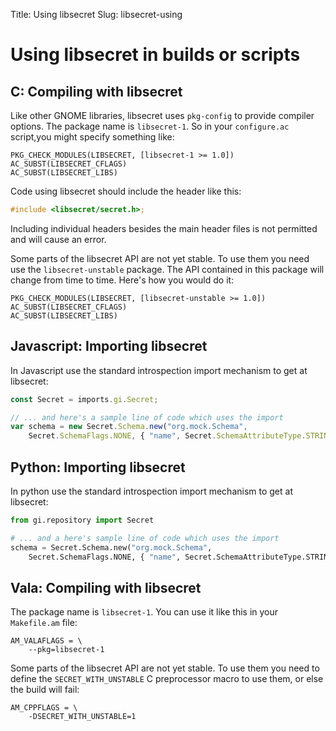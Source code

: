 Title: Using libsecret
Slug: libsecret-using

# Using libsecret in builds or scripts

## C: Compiling with libsecret

Like other GNOME libraries, libsecret uses `pkg-config` to provide compiler
options. The package name is `libsecret-1`. So in your `configure.ac` script,you
might specify something like:

```
PKG_CHECK_MODULES(LIBSECRET, [libsecret-1 >= 1.0])
AC_SUBST(LIBSECRET_CFLAGS)
AC_SUBST(LIBSECRET_LIBS)
```

Code using libsecret should include the header like this:

```c
#include <libsecret/secret.h>;
```

Including individual headers besides the main header files is not permitted and
will cause an error.

Some parts of the libsecret API are not yet stable. To use them you need use the
`libsecret-unstable` package. The API contained in this package will change from
time to time. Here's how you would do it:

```
PKG_CHECK_MODULES(LIBSECRET, [libsecret-unstable >= 1.0])
AC_SUBST(LIBSECRET_CFLAGS)
AC_SUBST(LIBSECRET_LIBS)
```

## Javascript: Importing libsecret

In Javascript use the standard introspection import mechanism to get at
libsecret:

```js
const Secret = imports.gi.Secret;

// ... and here's a sample line of code which uses the import
var schema = new Secret.Schema.new("org.mock.Schema",
	Secret.SchemaFlags.NONE, { "name", Secret.SchemaAttributeType.STRING });
```


## Python: Importing libsecret

In python use the standard introspection import mechanism to get at libsecret:

```python
from gi.repository import Secret

# ... and a here's sample line of code which uses the import
schema = Secret.Schema.new("org.mock.Schema",
	Secret.SchemaFlags.NONE, { "name", Secret.SchemaAttributeType.STRING })
```

## Vala: Compiling with libsecret

The package name is `libsecret-1`. You can use it like
this in your `Makefile.am` file:

```
AM_VALAFLAGS = \
	--pkg=libsecret-1
```

Some parts of the libsecret API are not yet stable.
To use them you need to define the `SECRET_WITH_UNSTABLE` C preprocessor
macro to use them, or else the build will fail:

```
AM_CPPFLAGS = \
	-DSECRET_WITH_UNSTABLE=1
```
